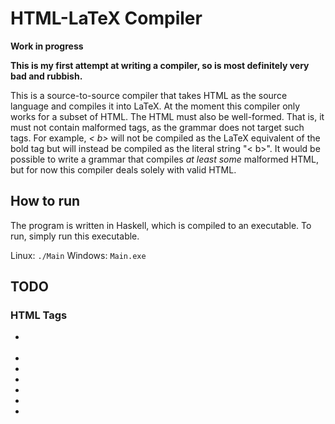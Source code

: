 # HTML-LaTeX Compiler

**Work in progress**

**This is my first attempt at writing a compiler, so is most definitely very bad and rubbish.**

This is a source-to-source compiler that takes HTML as the source language and compiles it into LaTeX. At the moment this compiler only works for a subset of HTML. The HTML must also be well-formed. That is, it must not contain malformed tags, as the grammar does not target such tags. For example, *< b>* will not be compiled as the LaTeX equivalent of the bold tag but will instead be compiled as the literal string "< b>". It would be possible to write a grammar that compiles *at least some* malformed HTML, but for now this compiler deals solely with valid HTML.

## How to run

The program is written in Haskell, which is compiled to an executable. To run, simply run this executable.

Linux: `./Main`
Windows: `Main.exe`

## TODO
### HTML Tags

- <div>
- <span>
- <strong>
- <sub>
- <sup>
- <meta>
- <title>
- quotations
- mathematical equations/expressions
